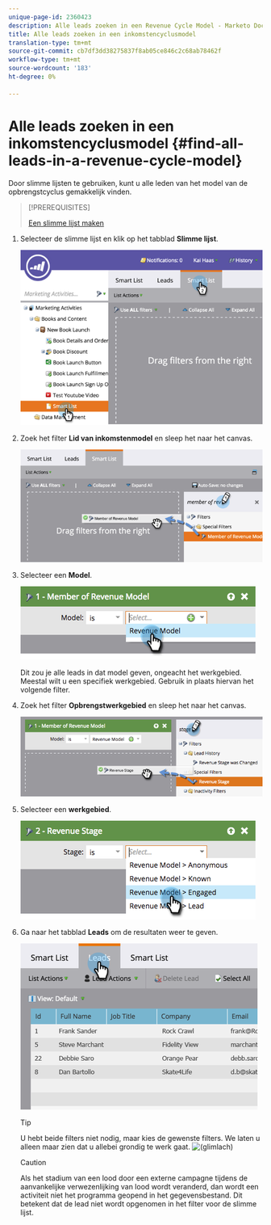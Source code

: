 ```yaml
---
unique-page-id: 2360423
description: Alle leads zoeken in een Revenue Cycle Model - Marketo Docs - Productdocumentatie
title: Alle leads zoeken in een inkomstencyclusmodel
translation-type: tm+mt
source-git-commit: cb7df3dd38275837f8ab05ce846c2c68ab78462f
workflow-type: tm+mt
source-wordcount: '183'
ht-degree: 0%

---
```



# Alle leads zoeken in een inkomstencyclusmodel {#find-all-leads-in-a-revenue-cycle-model}

Door slimme lijsten te gebruiken, kunt u alle leden van het model van de opbrengstcyclus gemakkelijk vinden.

>[!PREREQUISITES]
>
>[Een slimme lijst maken](/help/marketo/product-docs/core-marketo-concepts/smart-lists-and-static-lists/creating-a-smart-list/create-a-smart-list.md)

1. Selecteer de slimme lijst en klik op het tabblad **Slimme lijst**.

   ![](assets/image2015-4-29-14-3a6-3a36.png)

1. Zoek het filter **Lid van inkomstenmodel** en sleep het naar het canvas.

   ![](assets/image2015-4-29-14-3a12-3a33.png)

1. Selecteer een **Model**.

   ![](assets/image2015-5-13-18-3a2-3a23.png)

   Dit zou je alle leads in dat model geven, ongeacht het werkgebied. Meestal wilt u een specifiek werkgebied. Gebruik in plaats hiervan het volgende filter.

1. Zoek het filter **Opbrengstwerkgebied** en sleep het naar het canvas.

   ![](assets/image2015-5-13-17-3a27-3a0.png)

1. Selecteer een **werkgebied**.

   ![](assets/image2015-5-13-17-3a31-3a9.png)

1. Ga naar het tabblad **Leads** om de resultaten weer te geven.

   ![](assets/2.png)

   >[!TIP]
   >
   >U hebt beide filters niet nodig, maar kies de gewenste filters. We laten u alleen maar zien dat u allebei grondig te werk gaat. ![(glimlach)](assets/smile.svg)

   >[!CAUTION]
   >
   >Als het stadium van een lood door een externe campagne tijdens de aanvankelijke verwezenlijking van lood wordt veranderd, dan wordt een activiteit niet het programma geopend in het gegevensbestand. Dit betekent dat de lead niet wordt opgenomen in het filter voor de slimme lijst.
